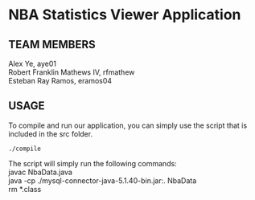 # NBA Statistics Viewer Application

## TEAM MEMBERS
Alex Ye, aye01  
Robert Franklin Mathews IV, rfmathew   
Esteban Ray Ramos, eramos04  

## USAGE
To compile and run our application, you can simply use the script that is included in the src folder.  
  
`./compile`

The script will simply run the following commands:  
javac NbaData.java  
java -cp ./mysql-connector-java-5.1.40-bin.jar:. NbaData  
rm *.class  
